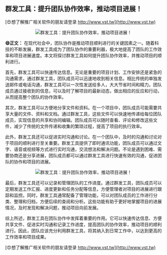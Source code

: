 ## **群发工具：提升团队协作效率，推动项目进展！**

[😍想了解推广相关软件的朋友请登录 http://www.vst.tw](http://www.vst.tw)

 <center><img src="https://vst.tw/MP4/tuiguang/png/4.png" alt="群发工具：提升团队协作效率，推动项目进展！"></center>

**😄正文：**
在现代社会中，团队协作是推动项目顺利进行的关键因素之一。随着科技的不断发展，群发工具成为了团队协作的重要利器，极大地提高了团队的工作效率和项目进展速度。本文将探讨群发工具如何提升团队协作效率，并推动项目的顺利进行。

首先，群发工具可以快速传达信息。无论是重要的项目计划、工作安排还是紧急的沟通需求，通过群发工具，团队成员可以迅速地收到相关信息。相比传统的单独发送邮件或电话沟通，群发工具可以一次性发送给多人，大大节省时间和精力。团队成员通过接收到的信息，可以及时了解项目的最新动态，做出相应的反应和行动，从而提高整个团队的协作效率。

其次，群发工具可以方便地分享文件和资料。在一个项目中，团队成员可能需要共享大量的文件、资料和文档。通过群发工具，这些文件可以快速地传递给每位团队成员，实现信息的共享和协同编辑。团队成员可以随时查看、评论和修改这些文件，减少了传统的文件传递和收集的繁琐过程，提高了项目的执行效率。

此外，群发工具还可以促进实时沟通和讨论。在一个团队中，及时的沟通和讨论对于项目的顺利进行至关重要。群发工具提供了即时通讯功能，团队成员可以通过文字、语音或视频等方式进行实时沟通，交流想法和解决问题。不论是遇到困难、需要协商还是分享进展，团队成员都可以通过群发工具进行快速有效的沟通，促进团队的协作和项目的进展。

 <center><img src="https://vst.tw/MP4/tuiguang/png/5.png" alt="群发工具：提升团队协作效率，推动项目进展！"></center>

最后，群发工具还可以记录和管理团队的工作进度。通过群发工具，团队成员可以定期发送工作汇报、进度更新和任务分配等信息，方便管理者对项目的进展进行跟踪和监控。同时，群发工具通常配备了管理功能，可以对团队成员的工作进行分类、整理和归档，方便后续的查阅和分析。这些功能有助于更好地掌握项目的进展情况，及时发现和解决问题，推动项目向前发展。

综上所述，群发工具在团队协作中发挥着重要的作用。它可以快速传达信息、方便共享文件、促进实时沟通和记录工作进度，提高团队的协作效率，推动项目的顺利进行。因此，团队应该充分利用群发工具，将其纳入到日常工作中，以达到更高的工作效率和项目成果。

[😍想了解推广相关软件的朋友请登录 http://www.vst.tw](http://www.vst.tw)




